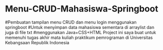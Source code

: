 # Menu-CRUD-Mahasiswa-Springboot
#Pembuatan tampilan menu CRUD dan menu login menggunakan springboot 
#Untuk menyimpan data mahasiswa sementara di arraylist dan juga di file txt
#menggunakan Java+CSS+HTML
Project ini saya buat untuk memenuhi tugas akhir mata kuliah praktikum pemrograman di Universitas Kebangsaan Republik Indonesia
